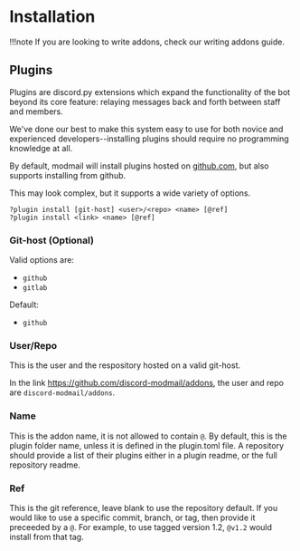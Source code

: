 # Installation

!!!note
    If you are looking to write addons, check our writing addons guide.



## Plugins

Plugins are discord.py extensions which expand the functionality of the bot beyond its core feature: relaying messages back and forth between staff and members.

We've done our best to make this system easy to use for both novice and experienced developers--installing plugins should require no programming knowledge at all.

By default, modmail will install plugins hosted on [github.com](https://github.com), but also supports installing from github.

This may look complex, but it supports a wide variety of options.

```fix
?plugin install [git-host] <user>/<repo> <name> [@ref]
?plugin install <link> <name> [@ref]
```


### Git-host (Optional)
Valid options are:

- `github`
- `gitlab`

Default:

- `github`


### User/Repo

This is the user and the respository hosted on a valid git-host.

In the link <https://github.com/discord-modmail/addons>, the user and repo are `discord-modmail/addons`.


### Name

This is the addon name, it is not allowed to contain `@`.
By default, this is the plugin folder name, unless it is defined in the plugin.toml file.
A repository should provide a list of their plugins either in a plugin readme, or the full repository readme.


### Ref

This is the git reference, leave blank to use the repository default.
If you would like to use a specific commit, branch, or tag, then provide it preceeded by a `@`.
For example, to use tagged version 1.2, `@v1.2` would install from that tag.
